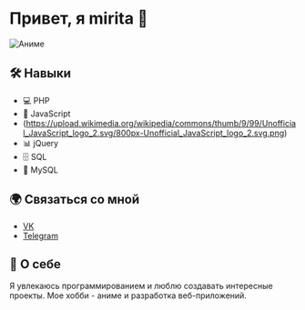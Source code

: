 # Привет, я mirita 👋
![Аниме](https://i.pinimg.com/originals/5c/d8/fb/5cd8fb1abdd778bd6c22bf68fbfa1dc5.jpg)

## 🛠 Навыки
- 💻 PHP
- 📜 JavaScript
- (https://upload.wikimedia.org/wikipedia/commons/thumb/9/99/Unofficial_JavaScript_logo_2.svg/800px-Unofficial_JavaScript_logo_2.svg.png)
- 📊 jQuery
- 🗄️ SQL
- 🐬 MySQL

## 🌍 Связаться со мной
- [VK](https://vk.com/meeymirita)
- [Telegram](https://t.me/meeymirita)

## 🎨 О себе
Я увлекаюсь программированием и люблю создавать интересные проекты. Мое хобби - аниме и разработка веб-приложений.
